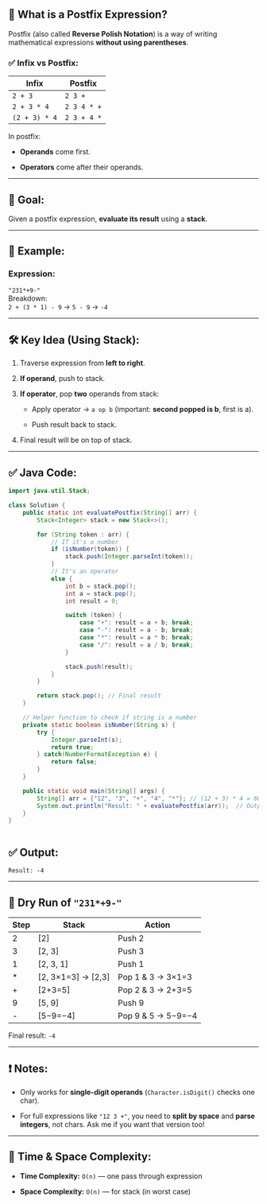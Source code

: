 ## 🧠 What is a Postfix Expression?

Postfix (also called **Reverse Polish Notation**) is a way of writing mathematical expressions **without using parentheses**.

### ✅ Infix vs Postfix:

|Infix|Postfix|
|---|---|
|`2 + 3`|`2 3 +`|
|`2 + 3 * 4`|`2 3 4 * +`|
|`(2 + 3) * 4`|`2 3 + 4 *`|

In postfix:

- **Operands** come first.
    
- **Operators** come after their operands.
    

---

## 🎯 Goal:

Given a postfix expression, **evaluate its result** using a **stack**.

---

## 🧪 Example:

### Expression:

`"231*+9-"`  
Breakdown:  
`2 + (3 * 1) - 9` → `5 - 9` → `-4`

---

## 🛠️ Key Idea (Using Stack):

1. Traverse expression from **left to right**.
    
2. **If operand**, push to stack.
    
3. **If operator**, pop **two** operands from stack:
    
    - Apply operator → `a op b` (important: **second popped is b**, first is a).
        
    - Push result back to stack.
        
4. Final result will be on top of stack.
    

---

## ✅ Java Code:

```java
import java.util.Stack;

class Solution {
    public static int evaluatePostfix(String[] arr) {
        Stack<Integer> stack = new Stack<>();

        for (String token : arr) {
            // If it's a number
            if (isNumber(token)) {
                stack.push(Integer.parseInt(token));
            } 
            // It's an operator
            else {
                int b = stack.pop();
                int a = stack.pop();
                int result = 0;

                switch (token) {
                    case "+": result = a + b; break;
                    case "-": result = a - b; break;
                    case "*": result = a * b; break;
                    case "/": result = a / b; break;
                }

                stack.push(result);
            }
        }

        return stack.pop(); // Final result
    }

    // Helper function to check if string is a number
    private static boolean isNumber(String s) {
        try {
            Integer.parseInt(s);
            return true;
        } catch(NumberFormatException e) {
            return false;
        }
    }

    public static void main(String[] args) {
        String[] arr = {"12", "3", "+", "4", "*"}; // (12 + 3) * 4 = 60
        System.out.println("Result: " + evaluatePostfix(arr));  // Output: 60
    }
}



```

## ✅ Output:

`Result: -4`

---

## 🧠 Dry Run of `"231*+9-"`

|Step|Stack|Action|
|---|---|---|
|2|[2]|Push 2|
|3|[2, 3]|Push 3|
|1|[2, 3, 1]|Push 1|
|*|[2, 3×1=3] → [2,3]|Pop 1 & 3 → 3×1=3|
|+|[2+3=5]|Pop 2 & 3 → 2+3=5|
|9|[5, 9]|Push 9|
|-|[5−9=−4]|Pop 9 & 5 → 5−9=−4|

Final result: `-4`

---

## ❗ Notes:

- Only works for **single-digit operands** (`Character.isDigit()` checks one char).
    
- For full expressions like `"12 3 +"`, you need to **split by space** and **parse integers**, not chars. Ask me if you want that version too!
    

---

## 🧠 Time & Space Complexity:

- **Time Complexity:** `O(n)` — one pass through expression
    
- **Space Complexity:** `O(n)` — for stack (in worst case)